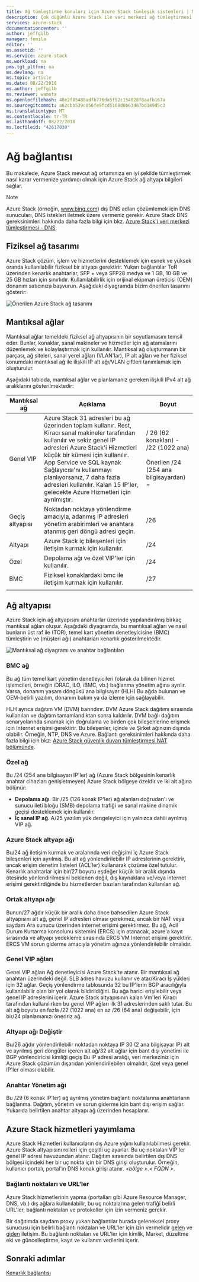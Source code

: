 ```yaml
---
title: Ağ tümleştirme konuları için Azure Stack tümleşik sistemleri | Microsoft Docs
description: Çok düğümlü Azure Stack ile veri merkezi ağ tümleştirmesi planlamak için neler yapabileceğinizi öğrenin.
services: azure-stack
documentationcenter: ''
author: jeffgilb
manager: femila
editor: ''
ms.assetid: ''
ms.service: azure-stack
ms.workload: na
pms.tgt_pltfrm: na
ms.devlang: na
ms.topic: article
ms.date: 08/22/2018
ms.author: jeffgilb
ms.reviewer: wamota
ms.openlocfilehash: 48e2f85488adfb776da5f52c154028f8aafb167a
ms.sourcegitcommit: a62cbb539c056fe9fcd5108d0b63487bd149d5c3
ms.translationtype: MT
ms.contentlocale: tr-TR
ms.lasthandoff: 08/22/2018
ms.locfileid: "42617030"
---
```

# <a name="network-connectivity"></a>Ağ bağlantısı
Bu makalede, Azure Stack mevcut ağ ortamınıza en iyi şekilde tümleştirmek nasıl karar vermenize yardımcı olmak için Azure Stack ağ altyapı bilgileri sağlar. 

> [!NOTE]
> Azure Stack (örneğin, www.bing.com) dış DNS adları çözümlemek için DNS sunucuları, DNS istekleri iletmek üzere vermeniz gerekir. Azure Stack DNS gereksinimleri hakkında daha fazla bilgi için bkz. [Azure Stack'i veri merkezi tümleştirmesi - DNS](azure-stack-integrate-dns.md).

## <a name="physical-network-design"></a>Fiziksel ağ tasarımı
Azure Stack çözüm, işlem ve hizmetlerini desteklemek için esnek ve yüksek oranda kullanılabilir fiziksel bir altyapı gerektirir. Yukarı bağlantılar ToR üzerinden kenarlık anahtarlar, SFP + veya SFP28 medya ve 1 GB, 10 GB ve 25 GB hızları için sınırlıdır. Kullanılabilirlik için orijinal ekipman üreticisi (OEM) donanım satıcınıza başvurun. Aşağıdaki diyagramda bizim önerilen tasarımı gösterir:

![Önerilen Azure Stack ağ tasarımı](media/azure-stack-network/recommended-design.png)


## <a name="logical-networks"></a>Mantıksal ağlar
Mantıksal ağlar temeldeki fiziksel ağ altyapısının bir soyutlamasını temsil eder. Bunlar, konaklar, sanal makineler ve hizmetler için ağ atamalarını düzenlemek ve kolaylaştırmak için kullanılır. Mantıksal ağ oluşturmanın bir parçası, ağ siteleri, sanal yerel ağları (VLAN'lar), IP alt ağları ve her fiziksel konumdaki mantıksal ağ ile ilişkili IP alt ağı/VLAN çiftleri tanımlamak için oluşturulur.

Aşağıdaki tabloda, mantıksal ağlar ve planlamanız gereken ilişkili IPv4 alt ağ aralıklarını gösterilmektedir:

| Mantıksal ağ | Açıklama | Boyut | 
| -------- | ------------- | ------------ | 
| Genel VIP | Azure Stack 31 adresleri bu ağ üzerinden toplam kullanır. Rest, Kiracı sanal makineler tarafından kullanılır ve sekiz genel IP adresleri Azure Stack'i Hizmetleri küçük bir kümesi için kullanılır. App Service ve SQL kaynak Sağlayıcısı'nı kullanmayı planlıyorsanız, 7 daha fazla adresleri kullanılır. Kalan 15 IP'ler, gelecekte Azure Hizmetleri için ayrılmıştır. | / 26 (62 konakları) - /22 (1022 ana)<br><br>Önerilen /24 (254 ana bilgisayardan) = | 
| Geçiş altyapısı | Noktadan noktaya yönlendirme amacıyla, adanmış IP adresleri yönetim arabirimleri ve anahtara atanmış geri döngü adresi geçin. | /26 | 
| Altyapı | Azure Stack iç bileşenleri için iletişim kurmak için kullanılır. | /24 |
| Özel | Depolama ağı ve özel VIP'ler için kullanılır. | /24 | 
| BMC | Fiziksel konaklardaki bmc ile iletişim kurmak için kullanılır. | /27 | 
| | | |

## <a name="network-infrastructure"></a>Ağ altyapısı
Azure Stack için ağ altyapısını anahtarlar üzerinde yapılandırılmış birkaç mantıksal ağları oluşur. Aşağıdaki diyagramda, bu mantıksal ağları ve nasıl bunların üst raf ile (TOR), temel kart yönetim denetleyicisine (BMC) tümleştirin ve (müşteri ağı) anahtarları kenarlık gösterilmektedir.

![Mantıksal ağ diyagramı ve anahtar bağlantıları](media/azure-stack-network/NetworkDiagram.png)

### <a name="bmc-network"></a>BMC ağ
Bu ağ tüm temel kart yönetim denetleyicileri (olarak da bilinen hizmet işlemcileri, örneğin iDRAC, iLO, iBMC, vb.) bağlanma yönetim ağına ayrılır. Varsa, donanım yaşam döngüsü ana bilgisayar (HLH) Bu ağda bulunan ve OEM-belirli yazılım, donanım bakım ya da izleme için sağlayabilir. 

HLH ayrıca dağıtım VM (DVM) barındırır. DVM Azure Stack dağıtımı sırasında kullanılan ve dağıtım tamamlandıktan sonra kaldırılır. DVM bağlı dağıtım senaryolarında sınamak için doğrulama ve birden çok bileşenlerine erişmek için Internet erişimi gerektirir. Bu bileşenler, içinde ve Şirket ağınızın dışında olabilir. Örneğin, NTP, DNS ve Azure. Bağlantı gereksinimleri hakkında daha fazla bilgi için bkz: [Azure Stack güvenlik duvarı tümleştirmesi NAT bölümünde](azure-stack-firewall.md#network-address-translation). 

### <a name="private-network"></a>Özel ağ
Bu /24 (254 ana bilgisayarı IP'ler) ağ (Azure Stack bölgesinin kenarlık anahtar cihazları genişletmeyen) Azure Stack bölgeye özeldir ve iki alt ağına bölünür:

- **Depolama ağı**. Bir /25 (126 konak IP'ler) ağ alanları doğrudan'ı ve sunucu ileti bloğu (SMB) depolama trafiği ve sanal makine dinamik geçişi desteklemek için kullanılır. 
- **İç sanal IP ağ**. A/25 yazılım yük dengeleyici için yalnızca dahili ayrılmış VIP ağ.

### <a name="azure-stack-infrastructure-network"></a>Azure Stack altyapı ağı
Bu/24 ağ iletişim kurmak ve aralarında veri değişimi iç Azure Stack bileşenleri için ayrılmış. Bu alt ağ yönlendirilebilir IP adreslerinin gerektirir, ancak erişim denetim listeleri (ACL'ler) kullanarak çözüme özel tutulur. Kenarlık anahtarlar için bir/27 boyutu eşdeğer küçük bir aralık dışında ötesinde yönlendirilmesini beklenen değil, dış kaynaklara ve/veya internet erişimi gerektirdiğinde bu hizmetlerden bazıları tarafından kullanılan ağ. 

### <a name="public-infrastructure-network"></a>Ortak altyapı ağı
Bunun/27 ağdır küçük bir aralık daha önce bahsedilen Azure Stack altyapısını alt ağ, genel IP adresleri olması gerekmez, ancak bir NAT veya saydam Ara sunucu üzerinden internet erişimi gerektirmez. Bu ağ, Acil Durum Kurtarma konsolunu sistemini (ERCS) için atanacak, azure'a kayıt sırasında ve altyapı yedekleme sırasında ERCS VM Internet erişimi gerektirir. ERCS VM sorun giderme amacıyla yönetim ağınıza yönlendirilebilir olmalıdır.

### <a name="public-vip-network"></a>Genel VIP ağları
Genel VIP ağları Ağ denetleyicisi Azure Stack'te atanır. Bir mantıksal ağ anahtarı üzerindeki değil. SLB adres havuzu kullanır ve atar/Kiracı İş yükleri için 32 ağlar. Geçiş yönlendirme tablosunda 32 bu IP'lerin BGP aracılığıyla kullanılabilir olan bir yol olarak bildirildiğini. Bu ağa harici erişilebilir veya genel IP adreslerini içerir. Azure Stack altyapısının kalan Vm'leri Kiracı tarafından kullanılırken bu genel VIP ağları ilk 31 adreslerinden saklı tutar. Bu alt ağ boyutu en fazla /22 (1022 ana) en az /26 (64 ana) değişebilir, için bir/24 planlamanızı öneririz ağ.

### <a name="switch-infrastructure-network"></a>Altyapı ağı Değiştir
Bu/26 ağdır yönlendirilebilir noktadan noktaya IP 30 (2 ana bilgisayar IP) alt ve ayrılmış geri döngüler içeren alt ağ/32 alt ağlar için bant dışı yönetimi ile BGP yönlendiricisi kimliği geçiş Bu IP adresi aralığı, veri merkeziniz için Azure Stack çözümün dışarıdan yönlendirilebilen olmalıdır, özel veya genel IP'ler olması olabilir.

### <a name="switch-management-network"></a>Anahtar Yönetim ağı
Bu /29 (6 konak IP'ler) ağ ayrılmış yönetim bağlantı noktalarına anahtarların bağlanma. Dağıtım, yönetim ve sorun giderme için bant dışı erişim sağlar. Yukarıda belirtilen anahtar altyapı ağ üzerinden hesaplanır.

## <a name="publish-azure-stack-services"></a>Azure Stack hizmetleri yayımlama
Azure Stack Hizmetleri kullanıcıların dış Azure yığını kullanılabilmesi gerekir. Azure Stack altyapısını rolleri için çeşitli uç ayarlar. Bu uç noktaları VIP'ler genel IP adresi havuzundan atanır. Dağıtım sırasında belirtilen dış DNS bölgesi içindeki her bir uç nokta için bir DNS girişi oluşturulur. Örneğin, kullanıcı portalı, portal'ın DNS konak girişi atanır.  *&lt;bölge >.&lt; FQDN >*.

### <a name="ports-and-urls"></a>Bağlantı noktaları ve URL'ler
Azure Stack hizmetlerinin yapma (portalları gibi Azure Resource Manager, DNS, vb.) dış ağlara kullanılabilir, bu uç noktalarına gelen trafiği belirli URL'ler, bağlantı noktaları ve protokoller için izin vermeniz gerekir.
 
Bir dağıtımda saydam proxy yukarı bağlantılar burada geleneksel proxy sunucusu için belirli bağlantı noktaları ve URL'ler için izin vermelidir [gelen](https://docs.microsoft.com/azure/azure-stack/azure-stack-integrate-endpoints#ports-and-protocols-inbound) ve [giden](https://docs.microsoft.com/azure/azure-stack/azure-stack-integrate-endpoints#ports-and-urls-outbound) iletişim. Bu bağlantı noktaları ve URL'ler için kimlik, Market, düzeltme eki ve güncelleştirme, kayıt ve kullanım verilerini içerir.

## <a name="next-steps"></a>Sonraki adımlar
[Kenarlık bağlantısı](azure-stack-border-connectivity.md)